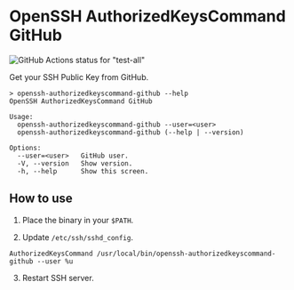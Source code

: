 # OpenSSH AuthorizedKeysCommand GitHub

![GitHub Actions status for "test-all"](https://github.com/mazgi/openssh-authorizedkeyscommand-github/workflows/test-all/badge.svg)

Get your SSH Public Key from GitHub.

```console
> openssh-authorizedkeyscommand-github --help
OpenSSH AuthorizedKeysCommand GitHub

Usage:
  openssh-authorizedkeyscommand-github --user=<user>
  openssh-authorizedkeyscommand-github (--help | --version)

Options:
  --user=<user>   GitHub user.
  -V, --version   Show version.
  -h, --help      Show this screen.
```

## How to use

1. Place the binary in your `$PATH`.

2. Update `/etc/ssh/sshd_config`.

```ssh_config
AuthorizedKeysCommand /usr/local/bin/openssh-authorizedkeyscommand-github --user %u
```

3. Restart SSH server.
